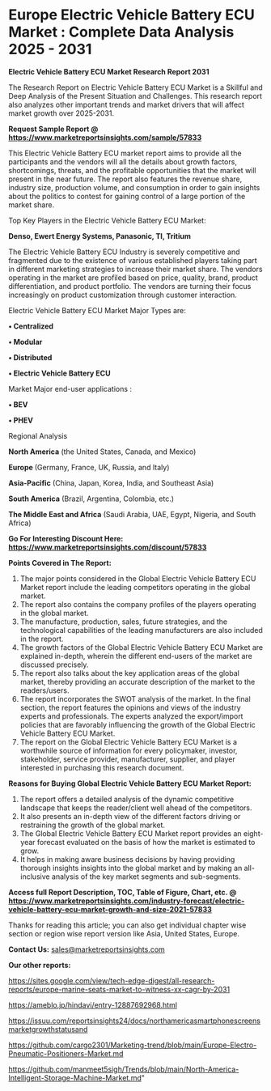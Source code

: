 # Europe Electric Vehicle Battery ECU Market : Complete Data Analysis 2025 - 2031

<strong>Electric Vehicle Battery ECU Market Research Report 2031</strong>

The Research Report on Electric Vehicle Battery ECU Market is a Skillful and Deep Analysis of the Present Situation and Challenges. This research report also analyzes other important trends and market drivers that will affect market growth over 2025-2031.

<strong>Request Sample Report @ <a href=https://www.marketreportsinsights.com/sample/57833>https://www.marketreportsinsights.com/sample/57833</a></strong>

This Electric Vehicle Battery ECU market report aims to provide all the participants and the vendors will all the details about growth factors, shortcomings, threats, and the profitable opportunities that the market will present in the near future. The report also features the revenue share, industry size, production volume, and consumption in order to gain insights about the politics to contest for gaining control of a large portion of the market share.

Top Key Players in the Electric Vehicle Battery ECU Market:

<strong>Denso, Ewert Energy Systems, Panasonic, TI, Tritium</strong>

The Electric Vehicle Battery ECU Industry is severely competitive and fragmented due to the existence of various established players taking part in different marketing strategies to increase their market share. The vendors operating in the market are profiled based on price, quality, brand, product differentiation, and product portfolio. The vendors are turning their focus increasingly on product customization through customer interaction.

Electric Vehicle Battery ECU Market Major Types are:

<strong>• Centralized

• Modular

• Distributed

• Electric Vehicle Battery ECU</strong>

Market Major end-user applications :

<strong>• BEV

• PHEV</strong>

Regional Analysis

</u><strong><b>North America</b></strong> (the United States, Canada, and Mexico)

<strong><b>Europe </b></strong>(Germany, France, UK, Russia, and Italy)

<strong><b>Asia-Pacific</b></strong> (China, Japan, Korea, India, and Southeast Asia)

<strong><b>South America</b></strong> (Brazil, Argentina, Colombia, etc.)

<strong><b>The Middle East and Africa</b></strong> (Saudi Arabia, UAE, Egypt, Nigeria, and South Africa)

<strong>Go For Interesting Discount Here: <a href=https://www.marketreportsinsights.com/discount/57833>https://www.marketreportsinsights.com/discount/57833</a></strong>

<strong>Points Covered in The Report:</strong>
<ol>
  <li>The major points considered in the Global Electric Vehicle Battery ECU Market report include the leading competitors operating in the global market.</li>
  <li>The report also contains the company profiles of the players operating in the global market.</li>
  <li>The manufacture, production, sales, future strategies, and the technological capabilities of the leading manufacturers are also included in the report.</li>
  <li>The growth factors of the Global Electric Vehicle Battery ECU Market are explained in-depth, wherein the different end-users of the market are discussed precisely.</li>
  <li>The report also talks about the key application areas of the global market, thereby providing an accurate description of the market to the readers/users.</li>
  <li>The report incorporates the SWOT analysis of the market. In the final section, the report features the opinions and views of the industry experts and professionals. The experts analyzed the export/import policies that are favorably influencing the growth of the Global Electric Vehicle Battery ECU Market.</li>
  <li>The report on the Global Electric Vehicle Battery ECU Market is a worthwhile source of information for every policymaker, investor, stakeholder, service provider, manufacturer, supplier, and player interested in purchasing this research document.</li>
</ol>
<strong>Reasons for Buying Global Electric Vehicle Battery ECU Market Report:</strong>

<ol>
  <li>The report offers a detailed analysis of the dynamic competitive landscape that keeps the reader/client well ahead of the competitors.</li>
  <li>It also presents an in-depth view of the different factors driving or restraining the growth of the global market.</li>
  <li>The Global Electric Vehicle Battery ECU Market report provides an eight-year forecast evaluated on the basis of how the market is estimated to grow.</li>
  <li>It helps in making aware business decisions by having providing thorough insights insights into the global market and by making an all-inclusive analysis of the key market segments and sub-segments.</li>
</ol>
<strong>Access full Report Description, TOC, Table of Figure, Chart, etc. @ <a href=https://www.marketreportsinsights.com/industry-forecast/electric-vehicle-battery-ecu-market-growth-and-size-2021-57833>https://www.marketreportsinsights.com/industry-forecast/electric-vehicle-battery-ecu-market-growth-and-size-2021-57833</a></strong>


Thanks for reading this article; you can also get individual chapter wise section or region wise report version like Asia, United States, Europe.

<strong>Contact Us:</strong>
sales@marketreportsinsights.com

<strong>Our other reports:</strong>

<a href=https://sites.google.com/view/tech-edge-digest/all-research-reports/europe-marine-seats-market-to-witness-xx-cagr-by-2031>https://sites.google.com/view/tech-edge-digest/all-research-reports/europe-marine-seats-market-to-witness-xx-cagr-by-2031</a>

<a href=https://ameblo.jp/hindavi/entry-12887692968.html>https://ameblo.jp/hindavi/entry-12887692968.html</a>

<a href=https://issuu.com/reportsinsights24/docs/northamericasmartphonescreensmarketgrowthstatusand>https://issuu.com/reportsinsights24/docs/northamericasmartphonescreensmarketgrowthstatusand</a>

<a href=https://github.com/cargo2301/Marketing-trend/blob/main/Europe-Electro-Pneumatic-Positioners-Market.md>https://github.com/cargo2301/Marketing-trend/blob/main/Europe-Electro-Pneumatic-Positioners-Market.md</a>

<a href=https://github.com/manmeet5sigh/Trends/blob/main/North-America-Intelligent-Storage-Machine-Market.md>https://github.com/manmeet5sigh/Trends/blob/main/North-America-Intelligent-Storage-Machine-Market.md</a>"
